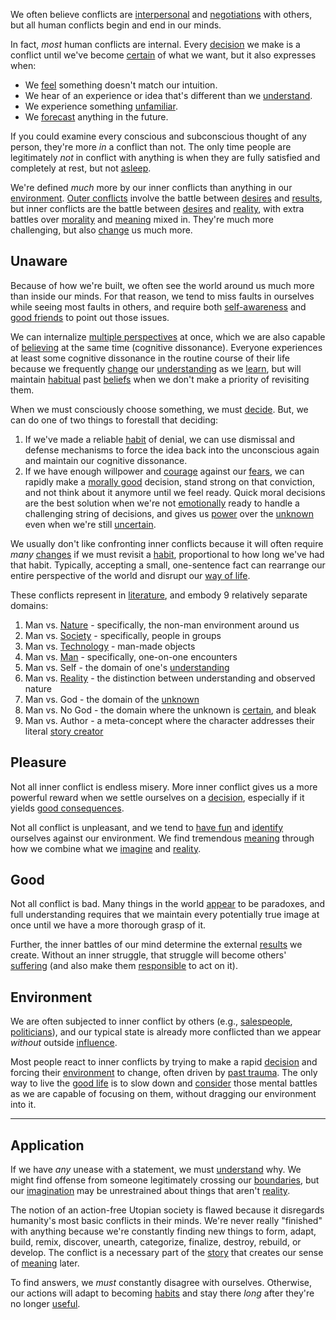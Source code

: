 
We often believe conflicts are [interpersonal](people-5_conflicts.md) and [negotiations](people-5_conflicts.md) with others, but all human conflicts begin and end in our minds.

In fact, *most* human conflicts are internal. Every [decision](decisions.md) we make is a conflict until we've become [certain](understanding-certainty.md) of what we want, but it also expresses when:

- We [feel](mind-feelings.md) something doesn't match our intuition.
- We hear of an experience or idea that's different than we [understand](understanding.md).
- We experience something [unfamiliar](habits.md).
- We [forecast](imagination.md) anything in the future.

If you could examine every conscious and subconscious thought of any person, they're more *in* a conflict than not. The only time people are legitimately *not* in conflict with anything is when they are fully satisfied and completely at rest, but not [asleep](sleep.md).

We're defined *much* more by our inner conflicts than anything in our [environment](reality.md). [Outer conflicts](people-conflicts.md) involve the battle between [desires](purpose.md) and [results](mind-creativity-results.md), but inner conflicts are the battle between [desires](purpose.md) and [reality](reality.md), with extra battles over [morality](morality.md) and [meaning](meaning.md) mixed in. They're much more challenging, but also [change](changes.md) us much more.

## Unaware

Because of how we're built, we often see the world around us much more than inside our minds. For that reason, we tend to miss faults in ourselves while seeing most faults in others, and require both [self-awareness](awareness.md) and [good friends](people-friends.md) to point out those issues.

We can internalize [multiple perspectives](image.md) at once, which we are also capable of [believing](understanding-certainty.md) at the same time (cognitive dissonance). Everyone experiences at least some cognitive dissonance in the routine course of their life because we frequently [change](changes.md) our [understanding](understanding.md) as we [learn](pedagogy.md), but will maintain [habitual](habits.md) past [beliefs](understanding-certainty.md) when we don't make a priority of revisiting them.

When we must consciously choose something, we must [decide](decisions.md). But, we can do one of two things to forestall that deciding:

1. If we've made a reliable [habit](habits.md) of denial, we can use dismissal and defense mechanisms to force the idea back into the unconscious again and maintain our cognitive dissonance.
2. If we have enough willpower and [courage](understanding-certainty.md) against our [fears](mind-feelings-fear.md), we can rapidly make a [morally good](morality.md) decision, stand strong on that conviction, and not think about it anymore until we feel ready. Quick moral decisions are the best solution when we're not [emotionally](mind-feelings.md) ready to handle a challenging string of decisions, and gives us [power](power.md) over the [unknown](unknown.md) even when we're still [uncertain](understanding-certainty.md).

We usually don't like confronting inner conflicts because it will often require *many* [changes](changes.md) if we must revisit a [habit](habits.md), proportional to how long we've had that habit. Typically, accepting a small, one-sentence fact can rearrange our entire perspective of the world and disrupt our [way of life](culture.md).

These conflicts represent in [literature](stories.md), and embody 9 relatively separate domains:

1. Man vs. [Nature](reality.md) - specifically, the non-man environment around us
2. Man vs. [Society](groups-small.md) - specifically, people in groups
3. Man vs. [Technology](technology.md) - man-made objects
4. Man vs. [Man](humanity.md) - specifically, one-on-one encounters
5. Man vs. Self - the domain of one's [understanding](understanding.md)
6. Man vs. [Reality](reality.md) - the distinction between understanding and observed nature
7. Man vs. God - the domain of the [unknown](unknown.md)
8. Man vs. No God - the domain where the unknown is [certain](understanding-certainty.md), and bleak
9. Man vs. Author - a meta-concept where the character addresses their literal [story creator](stories-storytellers.md)

## Pleasure

Not all inner conflict is endless misery. More inner conflict gives us a more powerful reward when we settle ourselves on a [decision](decisions.md), especially if it yields [good consequences](mind-creativity-results.md).

Not all conflict is unpleasant, and we tend to [have fun](purpose.md) and [identify](identity.md) ourselves against our environment. We find tremendous [meaning](meaning.md) through how we combine what we [imagine](imagination.md) and [reality](reality.md).

## Good

Not all conflict is bad. Many things in the world [appear](image.md) to be paradoxes, and full understanding requires that we maintain every potentially true image at once until we have a more thorough grasp of it.

Further, the inner battles of our mind determine the external [results](mind-creativity-results.md) we create. Without an inner struggle, that struggle will become others' [suffering](people-boundaries.md) (and also make them [responsible](meaning.md) to act on it).

## Environment

We are often subjected to inner conflict by others (e.g., [salespeople](marketing.md), [politicians](politics-conservativeliberal.md)), and our typical state is already more conflicted than we appear *without* outside [influence](influence.md).

Most people react to inner conflicts by trying to make a rapid [decision](decisions.md) and forcing their [environment](mind-creativity-results.md) to change, often driven by [past trauma](hardship-ptsd.md). The only way to live the [good life](goodlife.md) is to slow down and [consider](understanding.md) those mental battles as we are capable of focusing on them, without dragging our environment into it.

* * * * *

## Application

If we have *any* unease with a statement, we must [understand](understanding.md) why. We might find offense from someone legitimately crossing our [boundaries](rules.md), but our [imagination](imagination.md) may be unrestrained about things that aren't [reality](reality.md).

The notion of an action-free Utopian society is flawed because it disregards humanity's most basic conflicts in their minds. We're never really "finished" with anything because we're constantly finding new things to form, adapt, build, remix, discover, unearth, categorize, finalize, destroy, rebuild, or develop. The conflict is a necessary part of the [story](stories.md) that creates our sense of [meaning](meaning.md) later.

To find answers, we *must* constantly disagree with ourselves. Otherwise, our actions will adapt to becoming [habits](habits.md) and stay there *long* after they're no longer [useful](purpose.md).
